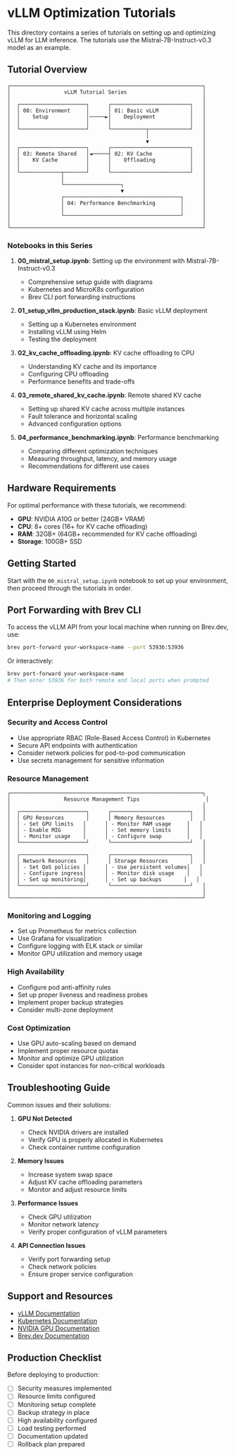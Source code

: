 # vLLM Optimization Tutorials

This directory contains a series of tutorials on setting up and optimizing vLLM for LLM inference. The tutorials use the Mistral-7B-Instruct-v0.3 model as an example.

## Tutorial Overview

```
┌─────────────────────────────────────────────────────────────┐
│                 vLLM Tutorial Series                        │
│                                                             │
│  ┌─────────────────────┐      ┌─────────────────────────┐   │
│  │ 00: Environment     │      │ 01: Basic vLLM          │   │
│  │    Setup            │─────►│    Deployment           │   │
│  │                     │      │                         │   │
│  └─────────────────────┘      └───────────┬─────────────┘   │
│                                           │                 │
│                                           ▼                 │
│  ┌─────────────────────┐      ┌─────────────────────────┐   │
│  │ 03: Remote Shared   │◄─────┤ 02: KV Cache            │   │
│  │    KV Cache         │      │    Offloading           │   │
│  │                     │      │                         │   │
│  └─────────────┬───────┘      └─────────────────────────┘   │
│                │                                            │
│                └──────────────────┐                         │
│                                   ▼                         │
│                ┌─────────────────────────────────────┐      │
│                │ 04: Performance Benchmarking        │      │
│                │                                     │      │
│                └─────────────────────────────────────┘      │
│                                                             │
└─────────────────────────────────────────────────────────────┘
```

### Notebooks in this Series

1. **00_mistral_setup.ipynb**: Setting up the environment with Mistral-7B-Instruct-v0.3
   - Comprehensive setup guide with diagrams
   - Kubernetes and MicroK8s configuration
   - Brev CLI port forwarding instructions

2. **01_setup_vllm_production_stack.ipynb**: Basic vLLM deployment
   - Setting up a Kubernetes environment
   - Installing vLLM using Helm
   - Testing the deployment

3. **02_kv_cache_offloading.ipynb**: KV cache offloading to CPU
   - Understanding KV cache and its importance
   - Configuring CPU offloading
   - Performance benefits and trade-offs

4. **03_remote_shared_kv_cache.ipynb**: Remote shared KV cache
   - Setting up shared KV cache across multiple instances
   - Fault tolerance and horizontal scaling
   - Advanced configuration options

5. **04_performance_benchmarking.ipynb**: Performance benchmarking
   - Comparing different optimization techniques
   - Measuring throughput, latency, and memory usage
   - Recommendations for different use cases

## Hardware Requirements

For optimal performance with these tutorials, we recommend:

- **GPU**: NVIDIA A10G or better (24GB+ VRAM)
- **CPU**: 8+ cores (16+ for KV cache offloading)
- **RAM**: 32GB+ (64GB+ recommended for KV cache offloading)
- **Storage**: 100GB+ SSD

## Getting Started

Start with the `00_mistral_setup.ipynb` notebook to set up your environment, then proceed through the tutorials in order.

## Port Forwarding with Brev CLI

To access the vLLM API from your local machine when running on Brev.dev, use:

```bash
brev port-forward your-workspace-name --port 53936:53936
```

Or interactively:

```bash
brev port-forward your-workspace-name
# Then enter 53936 for both remote and local ports when prompted
```

## Enterprise Deployment Considerations

### Security and Access Control
- Use appropriate RBAC (Role-Based Access Control) in Kubernetes
- Secure API endpoints with authentication
- Consider network policies for pod-to-pod communication
- Use secrets management for sensitive information

### Resource Management
```
┌─────────────────────────────────────────────────────────────┐
│                 Resource Management Tips                     │
│                                                             │
│  ┌─────────────────────┐      ┌─────────────────────────┐   │
│  │ GPU Resources       │      │ Memory Resources        │   │
│  │ - Set GPU limits   │      │ - Monitor RAM usage     │   │
│  │ - Enable MIG       │      │ - Set memory limits     │   │
│  │ - Monitor usage    │      │ - Configure swap        │   │
│  └─────────────────────┘      └─────────────────────────┘   │
│                                                             │
│  ┌─────────────────────┐      ┌─────────────────────────┐   │
│  │ Network Resources   │      │ Storage Resources       │   │
│  │ - Set QoS policies │      │ - Use persistent volumes│   │
│  │ - Configure ingress│      │ - Monitor disk usage    │   │
│  │ - Set up monitoring│      │ - Set up backups       │   │
│  └─────────────────────┘      └─────────────────────────┘   │
│                                                             │
└─────────────────────────────────────────────────────────────┘
```

### Monitoring and Logging
- Set up Prometheus for metrics collection
- Use Grafana for visualization
- Configure logging with ELK stack or similar
- Monitor GPU utilization and memory usage

### High Availability
- Configure pod anti-affinity rules
- Set up proper liveness and readiness probes
- Implement proper backup strategies
- Consider multi-zone deployment

### Cost Optimization
- Use GPU auto-scaling based on demand
- Implement proper resource quotas
- Monitor and optimize GPU utilization
- Consider spot instances for non-critical workloads

## Troubleshooting Guide

Common issues and their solutions:

1. **GPU Not Detected**
   - Check NVIDIA drivers are installed
   - Verify GPU is properly allocated in Kubernetes
   - Check container runtime configuration

2. **Memory Issues**
   - Increase system swap space
   - Adjust KV cache offloading parameters
   - Monitor and adjust resource limits

3. **Performance Issues**
   - Check GPU utilization
   - Monitor network latency
   - Verify proper configuration of vLLM parameters

4. **API Connection Issues**
   - Verify port forwarding setup
   - Check network policies
   - Ensure proper service configuration

## Support and Resources

- [vLLM Documentation](https://vllm.readthedocs.io/)
- [Kubernetes Documentation](https://kubernetes.io/docs/)
- [NVIDIA GPU Documentation](https://docs.nvidia.com/datacenter/cloud-native/)
- [Brev.dev Documentation](https://docs.brev.dev/)

## Production Checklist

Before deploying to production:

- [ ] Security measures implemented
- [ ] Resource limits configured
- [ ] Monitoring setup complete
- [ ] Backup strategy in place
- [ ] High availability configured
- [ ] Load testing performed
- [ ] Documentation updated
- [ ] Rollback plan prepared
